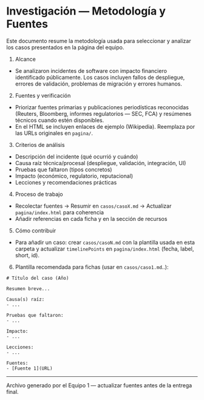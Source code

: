 # Investigación — Metodología y Fuentes

Este documento resume la metodología usada para seleccionar y analizar los casos presentados en
la página del equipo.

1. Alcance

- Se analizaron incidentes de software con impacto financiero identificado públicamente. Los casos
  incluyen fallos de despliegue, errores de validación, problemas de migración y errores humanos.

2. Fuentes y verificación

- Priorizar fuentes primarias y publicaciones periodísticas reconocidas (Reuters, Bloomberg, informes
  regulatorios — SEC, FCA) y resúmenes técnicos cuando estén disponibles.
- En el HTML se incluyen enlaces de ejemplo (Wikipedia). Reemplaza por las URLs originales en `pagina/`.

3. Criterios de análisis

- Descripción del incidente (qué ocurrió y cuándo)
- Causa raíz técnica/procesal (despliegue, validación, integración, UI)
- Pruebas que faltaron (tipos concretos)
- Impacto (económico, regulatorio, reputacional)
- Lecciones y recomendaciones prácticas

4. Proceso de trabajo

- Recolectar fuentes → Resumir en `casos/casoX.md` → Actualizar `pagina/index.html` para coherencia
- Añadir referencias en cada ficha y en la sección de recursos

5. Cómo contribuir

- Para añadir un caso: crear `casos/casoN.md` con la plantilla usada en esta carpeta y actualizar
  `timelinePoints` en `pagina/index.html` (fecha, label, short, id).

6. Plantilla recomendada para fichas (usar en `casos/caso1.md`..):

```
# Título del caso (Año)

Resumen breve...

Causa(s) raíz:
- ...

Pruebas que faltaron:
- ...

Impacto:
- ...

Lecciones:
- ...

Fuentes:
- [Fuente 1](URL)
```

---

Archivo generado por el Equipo 1 — actualizar fuentes antes de la entrega final.
